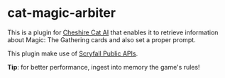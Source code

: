 # cat-magic-arbiter

This is a plugin for [Cheshire Cat AI](https://cheshirecat.ai/) that enables it to retrieve information about Magic: The Gathering
cards and also set a proper prompt.

This plugin make use of [Scryfall Public APIs](https://scryfall.com/docs/api).

**Tip**: for better performance, ingest into memory the game's rules!
